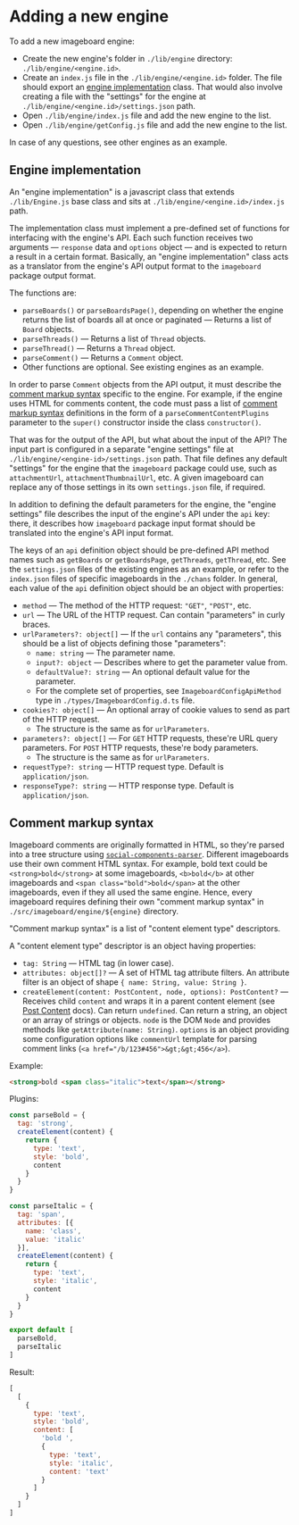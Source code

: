 # Adding a new engine

To add a new imageboard engine:

* Create the new engine's folder in `./lib/engine` directory: `./lib/engine/<engine.id>`.
* Create an `index.js` file in the `./lib/engine/<engine.id>` folder. The file should export an [engine implementation](#engine-implementation) class. That would also involve creating a file with the "settings" for the engine at `./lib/engine/<engine.id>/settings.json` path.
* Open `./lib/engine/index.js` file and add the new engine to the list.
* Open `./lib/engine/getConfig.js` file and add the new engine to the list.

In case of any questions, see other engines as an example.

## Engine implementation

An "engine implementation" is a javascript class that extends `./lib/Engine.js` base class and sits at `./lib/engine/<engine.id>/index.js` path.

The implementation class must implement a pre-defined set of functions for interfacing with the engine's API. Each such function receives two arguments — `response` data and `options` object — and is expected to return a result in a certain format. Basically, an "engine implementation" class acts as a translator from the engine's API output format to the `imageboard` package output format.

The functions are:

* `parseBoards()` or `parseBoardsPage()`, depending on whether the engine returns the list of boards all at once or paginated — Returns a list of `Board` objects.
* `parseThreads()` — Returns a list of `Thread` objects.
* `parseThread()` — Returns a `Thread` object.
* `parseComment()` — Returns a `Comment` object.
* Other functions are optional. See existing engines as an example.

In order to parse `Comment` objects from the API output, it must describe the [comment markup syntax](#comment-markup-syntax) specific to the engine. For example, if the engine uses HTML for comments content, the code must pass a list of [comment markup syntax](#comment-markup-syntax) definitions in the form of a `parseCommentContentPlugins` parameter to the `super()` constructor inside the class `constructor()`.

That was for the output of the API, but what about the input of the API? The input part is configured in a separate "engine settings" file at `./lib/engine/<engine-id>/settings.json` path. That file defines any default "settings" for the engine that the `imageboard` package could use, such as `attachmentUrl`, `attachmentThumbnailUrl`, etc. A given imageboard can replace any of those settings in its own `settings.json` file, if required.

In addition to defining the default parameters for the engine, the "engine settings" file describes the input of the engine's API under the `api` key: there, it describes how `imageboard` package input format should be translated into the engine's API input format.

The keys of an `api` definition object should be pre-defined API method names such as `getBoards` or `getBoardsPage`, `getThreads`, `getThread`, etc. See the `settings.json` files of the existing engines as an example, or refer to the `index.json` files of specific imageboards in the `./chans` folder. In general, each value of the `api` definition object should be an object with properties:

* `method` — The method of the HTTP request: `"GET"`, `"POST"`, etc.
* `url` — The URL of the HTTP request. Can contain "parameters" in curly braces.
* `urlParameters?: object[]` — If the `url` contains any "parameters", this should be a list of objects defining those "parameters":
  * `name: string` — The parameter name.
  * `input?: object` — Describes where to get the parameter value from.
  * `defaultValue?: string` — An optional default value for the parameter.
  * For the complete set of properties, see `ImageboardConfigApiMethod` type in `./types/ImageboardConfig.d.ts` file.
* `cookies?: object[]` — An optional array of cookie values to send as part of the HTTP request.
  * The structure is the same as for `urlParameters`.
* `parameters?: object[]` — For `GET` HTTP requests, these're URL query parameters. For `POST` HTTP requests, these're body parameters.
  * The structure is the same as for `urlParameters`.
* `requestType?: string` — HTTP request type. Default is `application/json`.
* `responseType?: string` — HTTP response type. Default is `application/json`.

## Comment markup syntax

Imageboard comments are originally formatted in HTML, so they're parsed into a tree structure using [`social-components-parser`](https://gitlab.com/catamphetamine/social-components-parser). Different imageboards use their own comment HTML syntax. For example, bold text could be `<strong>bold</strong>` at some imageboards, `<b>bold</b>` at other imageboards and `<span class="bold">bold</span>` at the other imageboards, even if they all used the same engine. Hence, every imageboard requires defining their own "comment markup syntax" in `./src/imageboard/engine/${engine}` directory.

"Comment markup syntax" is a list of "content element type" descriptors.

A "content element type" descriptor is an object having properties:

* `tag: String` — HTML tag (in lower case).
* `attributes: object[]?` — A set of HTML tag attribute filters. An attribute filter is an object of shape `{ name: String, value: String }`.
* `createElement(content: PostContent, node, options): PostContent?` — Receives child `content` and wraps it in a parent content element (see [Post Content](https://gitlab.com/catamphetamine/social-components/blob/master/docs/Post/PostContent.md) docs). Can return `undefined`. Can return a string, an object or an array of strings or objects. `node` is the DOM `Node` and provides methods like `getAttribute(name: String)`. `options` is an object providing some configuration options like `commentUrl` template for parsing comment links (`<a href="/b/123#456">&gt;&gt;456</a>`).

Example:

```html
<strong>bold <span class="italic">text</span></strong>
```

Plugins:

```js
const parseBold = {
  tag: 'strong',
  createElement(content) {
    return {
      type: 'text',
      style: 'bold',
      content
    }
  }
}

const parseItalic = {
  tag: 'span',
  attributes: [{
    name: 'class',
    value: 'italic'
  }],
  createElement(content) {
    return {
      type: 'text',
      style: 'italic',
      content
    }
  }
}

export default [
  parseBold,
  parseItalic
]
```

Result:

```js
[
  [
    {
      type: 'text',
      style: 'bold',
      content: [
        'bold ',
        {
          type: 'text',
          style: 'italic',
          content: 'text'
        }
      ]
    }
  ]
]
```
